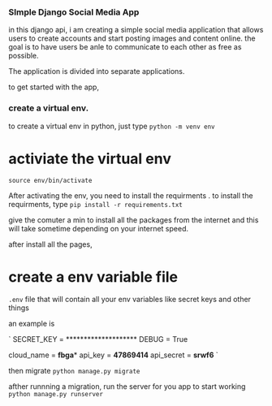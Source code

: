 ### SImple Django Social Media App 
in this django api, i am creating a simple social media application that allows users to create accounts and start posting images and content online. the goal is to have users be anle to communicate to each other as free as possible. 

The application is divided into separate applications. 

to get started with the app, 

### create a virtual env. 
to create a virtual env in python, just type 
`python -m venv env`

# activiate the virtual env 
`source env/bin/activate`

After activating the env, you need to install the requirments . to install the requirments, 
type
`pip install -r requirements.txt`


give the comuter a min to install all the packages from the internet and this will take sometime depending on your internet speed. 

after install all the pages,
# create a env variable file
`.env` file that will contain all your env variables like secret keys and other things

an example is 

`
SECRET_KEY = ********************
DEBUG = True


cloud_name = ********fbga*********
api_key =  **********47869414**********
api_secret = ************srwf6************
`


then migrate 
`python manage.py migrate`


afther runnning a migration, run the server for you app to start working 
`python manage.py runserver`